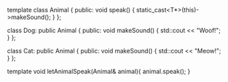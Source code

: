 template <typename T>
class Animal {
public:
    void speak() {
        static_cast<T*>(this)->makeSound();
    }
};

class Dog: public Animal<Dog> {
public:
    void makeSound() {
        std::cout << "Woof!";
    }
};

class Cat: public Animal<Cat> {
public:
    void makeSound() {
        std::cout << "Meow!";
    }
};

template <typename T>
void letAnimalSpeak(Animal<T>& animal){
    animal.speak();
}

